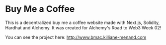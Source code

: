 # Buy Me a Coffee

This is a decentralized buy me a coffee website made with Next.js, Solidity, Hardhat and Alchemy.
It was created for Alchemy's Road to Web3 Week 02!

You can see the project here: <http://www.bmac.killiane-menand.com>